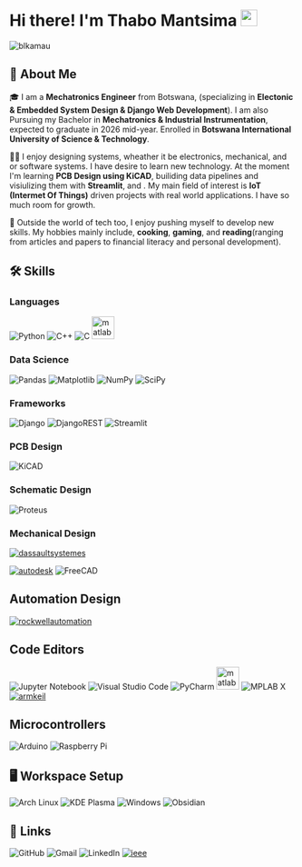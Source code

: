 # Hi there! I'm Thabo Mantsima <img src="https://media.giphy.com/media/hvRJCLFzcasrR4ia7z/giphy.gif" width="29px" height="29px">

<p align="left"> <img src="https://komarev.com/ghpvc/?username=blkamau&label=Profile%20views&color=0e75b6&style=flat" alt="blkamau" /> </p>

## 🚀 About Me

🎓 I am a **Mechatronics Engineer** from Botswana, (specializing in **Electonic & Embedded System Design & Django Web Development**). I am also Pursuing my Bachelor in **Mechatronics & Industrial Instrumentation**, expected to graduate in 2026 mid-year. Enrolled in **Botswana International University of Science & Technology**.

👨‍💻 I enjoy designing systems, wheather it be electronics, mechanical, and or software systems. I have desire to learn new technology. At the moment I'm learning **PCB Design using KiCAD**, builiding data pipelines and visiulizing them with **Streamlit**, and  . My main field of interest is **IoT (Intermet Of Things)** driven projects with real world applications. I have so much room for growth.

🎸 Outside the world of tech too, I enjoy pushing myself to develop new skills. My hobbies mainly include, **cooking**,  **gaming**, and **reading**(ranging from articles and papers to financial literacy and personal development). 

## 🛠️ Skills

### Languages

![Python](https://img.shields.io/badge/Python-3776AB?logo=python&logoColor=fff)
![C++](https://img.shields.io/badge/C++-%2300599C.svg?logo=c%2B%2B&logoColor=white)
![C](https://img.shields.io/badge/C-00599C?logo=c&logoColor=white)
<img src="https://upload.wikimedia.org/wikipedia/commons/2/21/Matlab_Logo.png" alt="matlab" width="40" height="40"/> </a>


### Data Science

![Pandas](https://img.shields.io/badge/Pandas-150458?logo=pandas&logoColor=fff)
![Matplotlib](https://custom-icon-badges.demolab.com/badge/Matplotlib-71D291?logo=matplotlib&logoColor=fff)
![NumPy](https://img.shields.io/badge/NumPy-4DABCF?logo=numpy&logoColor=fff)
![SciPy](https://img.shields.io/badge/SciPy-%230C55A5.svg?style=for-the-badge&logo=scipy&logoColor=%white&style=flat)


### Frameworks

![Django](https://img.shields.io/badge/Django-%23092E20.svg?logo=django&logoColor=white)
![DjangoREST](https://img.shields.io/badge/DJANGO-REST-ff1709?style=for-the-badge&logo=django&logoColor=white&color=ff1709&labelColor=gray&style=flat)
![Streamlit](https://img.shields.io/badge/Streamlit-%23FE4B4B.svg?style=for-the-badge&logo=streamlit&logoColor=white&style=flat)

### PCB Design

![KiCAD](https://img.shields.io/badge/KiCAD-%23314CB0.svg?style=for-the-badge&logo=KICAD&logoColor=white&style=flat)

### Schematic Design

![Proteus](https://img.shields.io/badge/Proteus-%23314CB0.svg?style=for-the-badge&logo=proteus&logoColor=white&style=flat)

### Mechanical Design
<a href='https://github.com/shivamkapasia0' target="_blank"><img alt='dassaultsystemes' src='https://img.shields.io/badge/SOLIDWORKS-100000?style=flat&logo=dassaultsystemes&logoColor=005386&labelColor=FFFFFF&color=FF0000'/></a>

<a href='https://github.com/shivamkapasia0' target="_blank"><img alt='autodesk' src='https://img.shields.io/badge/Fusion360-100000?style=flat&logo=autodesk&logoColor=000000&labelColor=FFFFFF&color=000000'/></a>
![FreeCAD](https://img.shields.io/badge/freecad-%23314CB0.svg?style=for-the-badge&logo=freecad&logoColor=white&style=flat)

## Automation Design
<a href='https://github.com/shivamkapasia0' target="_blank"><img alt='rockwellautomation' src='https://img.shields.io/badge/Rockwell_Automation-100000?style=flat&logo=rockwellautomation&logoColor=005386&labelColor=FFFFFF&color=FF6400'/></a>

## Code Editors
![Jupyter Notebook](https://img.shields.io/badge/jupyter-%23FA0F00.svg?style=for-the-badge&logo=jupyter&logoColor=white&style=flat)
![Visual Studio Code](https://img.shields.io/badge/Visual%20Studio%20Code-0078d7.svg?style=for-the-badge&logo=visual-studio-code&logoColor=white&style=flat)
![PyCharm](https://img.shields.io/badge/pycharm-143?style=for-the-badge&logo=pycharm&logoColor=black&color=black&labelColor=green&style=flat)
<img src="https://upload.wikimedia.org/wikipedia/commons/2/21/Matlab_Logo.png" alt="matlab" width="40" height="40"/> </a>
![MPLAB X](https://img.shields.io/badge/-MPLAB-000000?style=for-the-badge&logo=mplabx&logoColor=white&style=flat)
<a href='https://github.com/shivamkapasia0' target="_blank"><img alt='armkeil' src='https://img.shields.io/badge/Arm_Keil-100000?style=flat&logo=armkeil&logoColor=394049&labelColor=FFFFFF&color=258300'/></a>


## Microcontrollers
![Arduino](https://img.shields.io/badge/-Arduino-00979D?style=for-the-badge&logo=Arduino&logoColor=white&style=flat)
![Raspberry Pi](https://img.shields.io/badge/-Raspberry_Pi-C51A4A?style=for-the-badge&logo=Raspberry-Pi&style=flat)

## 🖥️ Workspace Setup
![Arch Linux](https://img.shields.io/badge/Arch%20Linux-1793D1?logo=arch-linux&logoColor=fff)
![KDE Plasma](https://img.shields.io/badge/KDE%20Plasma-1D99F3?logo=kdeplasma&logoColor=fff)
![Windows](https://custom-icon-badges.demolab.com/badge/Windows-0078D6?logo=windows11&logoColor=white)
![Obsidian](https://img.shields.io/badge/Obsidian-%23483699.svg?style=for-the-badge&logo=obsidian&logoColor=white&style=flat)


## 🔗 Links
![GitHub](https://img.shields.io/badge/GitHub-%23121011.svg?logo=github&logoColor=white)
![Gmail](https://img.shields.io/badge/Gmail-D14836?logo=gmail&logoColor=white)
![LinkedIn](https://custom-icon-badges.demolab.com/badge/LinkedIn-0A66C2?logo=linkedin-white&logoColor=fff)
<a href='https://github.com/shivamkapasia0' target="_blank"><img alt='ieee' src='https://img.shields.io/badge/IEEE-100000?style=flat&logo=ieee&logoColor=00629B&labelColor=FFFFFF&color=00629B'/></a>

